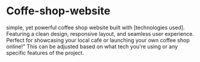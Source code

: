 # Coffe-shop-website
 simple, yet powerful coffee shop website built with [technologies used]. Featuring a clean design, responsive layout, and seamless user experience. Perfect for showcasing your local café or launching your own coffee shop online!"  This can be adjusted based on what tech you're using or any specific features of the project.
